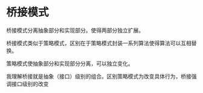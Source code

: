 # 桥接模式

桥接模式分离抽象部分和实现部分。使得两部分独立扩展。

桥接模式类似于策略模式，区别在于策略模式封装一系列算法使得算法可以互相替换。

策略模式使抽象部分和实现部分分离，可以独立变化。


我理解桥接就是抽象（接口）级别的组合。区别策略模式为改变具体行为，桥接强调接口级别的改变